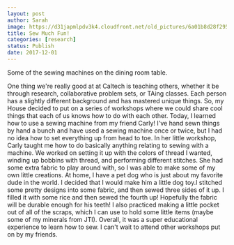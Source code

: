 ```yaml
---
layout: post
author: Sarah
image: https://d31japmlpdv3k4.cloudfront.net/old_pictures/6a01b8d28f2955970c01b7c934bf01970b-pi.jpg
title: Sew Much Fun!
categories: [research]
status: Publish
date: 2017-12-01
---
```



<div class="photo-caption caption-xid-6a01b8d28f2955970c01b7c934bf01970b" id="caption-xid-6a01b8d28f2955970c01b7c934bf01970b">Some of the sewing machines on the dining room table.

  One thing we're really good at at Caltech is teaching others, whether it be through research, collaborative problem sets, or TAing classes. Each person has a slightly different background and has mastered unique things. So, my House decided to put on a series of workshops where we could share cool things that each of us knows how to do with each other. Today, I learned how to use a sewing machine from my friend Carly!
  I've hand sewn things by hand a bunch and have used a sewing machine once or twice, but I had no idea how to set everything up from head to toe. In her little workshop, Carly taught me how to do basically anything relating to sewing with a machine. We worked on setting it up with the colors of thread I wanted, winding up bobbins with thread, and performing different stitches. She had some extra fabric to play around with, so I was able to make some of my own little creations. At home, I have a pet dog who is just about my favorite dude in the world. I decided that I would make him a little dog toy.I stitched some pretty designs into some fabric, and then sewed three sides of it up. I filled it with some rice and then sewed the fourth up! Hopefully the fabric will be durable enough for his teeth!
  I also practiced making a little pocket out of all of the scraps, which I can use to hold some little items (maybe some of my minerals from JTI). Overall, it was a super educational experience to learn how to sew. I can't wait to attend other workshops put on by my friends.


